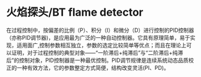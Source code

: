 # 火焰探头/BT flame detector
在过程控制中，按偏差的比例（P）、积分（I）和微分（D）进行控制的PID控制器（亦称PID调节器)，是应用最为广泛的一种自动控制器。它具有原理简单，易于实现，适用面广,控制参数相互独立，参数的选定比较简单等优点；而且在理论上可以证明，对于过程控制的典型对象——“一阶滞后+纯滞后”与“二阶滞后+纯滞后”的控制对象，PID控制器是一种最优控制。PID调节规律是连续系统动态品质校正的一种有效方法，它的参数整定方式简便，结构改变灵活(PI、PD)。

